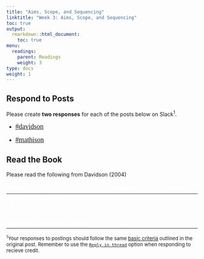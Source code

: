 ```yaml
---
title: "Aims, Scope, and Sequencing"
linktitle: "Week 3: Aims, Scope, and Sequencing"
toc: true
output:
  rmarkdown::html_document:
    toc: true
menu:
  readings:
    parent: Readings
    weight: 3
type: docs
weight: 1
---
```


<script src="/rmarkdown-libs/kePrint/kePrint.js"></script>

<link href="/rmarkdown-libs/lightable/lightable.css" rel="stylesheet" />

<link rel="stylesheet" href="https://cdnjs.cloudflare.com/ajax/libs/font-awesome/5.15.4/css/all.min.css" />

<link href='https://fonts.googleapis.com/css?family=Roboto Condensed' rel='stylesheet'>

<style>
.hvr-sweep-to-left {
    display: inline-block;
    vertical-align: middle;
    -webkit-transform: perspective(1px) translateZ(0);
    transform: perspective(1px) translateZ(0);
    box-shadow: 0 0 1px rgba(0, 0, 0, 0);
    position: relative;
    -webkit-transition-property: color;
    transition-property: color;
    -webkit-transition-duration: 0.25s;
    transition-duration: 0.25s;
  }

.hvr-sweep-to-left:before {
  content: "";
  position: absolute;
  z-index: -1;
  top: 0px;
  left: 0px;
  right: 0px;
  bottom: 0px;
  border-radius: 5px;
  background: #9f54fb;
    -webkit-transform: scaleX(0);
  transform: scaleX(0);
  -webkit-transform-origin: 100% 50%;
  transform-origin: 100% 50%;
  -webkit-transition-property: transform;
  transition-property: transform;
  -webkit-transition-duration: 0.3s;
  transition-duration: 0.3s;
  -webkit-transition-timing-function: ease-out;
  transition-timing-function: ease-out;
}

.hvr-sweep-to-left:hover:before, 
.hvr-sweep-to-left:focus:before, 
.hvr-sweep-to-left:active:before {
  -webkit-transform: scaleX(1);
  transform: scaleX(1);
}

iframe {
  border: none;
}

td, th, tr, table {
    border: 0 !important;
    border-spacing:0 !important;
  }
  
.box{
    float:left;
    margin-right:10%;
}

.clear{
    clear:both;
}

.wrapper{
  display:inline-flex;
}.wrapper .icon{
  margin: 0 20px;
  cursor:pointer;
  display:flex;
  align-items:center;
  justify-content:center;
  flex-direction:column;
  position: relative;
  z-index:2;}.wrapper .icon span{
  position:relative;
  z-index:2;
  height: 60px;
  width: 60px;
  display:block;
  background: #282A35;
  box-shadow: 0px 0px 0px 0px rgba(0,0,0,0.1);
  border-radius:50%;
  text-align:center;
  transition: all 0.4s cubic-bezier(0.68, -0.55, 0.265, 1.55);
}.wrapper .icon span i{
  font-size:20px;
  line-height:60px;
}.wrapper .icon .tooltip{
  position:absolute;
  top:0px;
  background: #282A35;
  box-shadow: 0px 0px 0px 0px rgba(0,0,0,0.1);
  font-size: 20px;
  font-family: 'Roboto Condensed';
  padding: 10px 30px;
  border-radius: 25px;
  color:white;
  opacity:0;
  pointer-events: none;
  transition: all 0.4s cubic-bezier(0.68, -0.55, 0.265, 1.55);
}.wrapper .icon:hover .tooltip{
  opacity:1;
  pointer-events: auto;
  top:-91px;
}.wrapper .icon .tooltip:before{
  position:absolute;
  content:"";
  height:15px;
  width:15px;
  bottom:-8px;
  left:50%;
  transform: translateX(-50%) rotate(45deg);
}.wrapper .icon:hover span,
.wrapp .icon:hover .tooltip{
  text-shadow: 0px -1px 0px rgba(0,0,0,0.4);
}.wrapper .icon:hover span{
  color: #fff;
}.wrapper .leftright:hover span,
.wrapper .leftright:hover .tooltip,
.wrapper .leftright:hover .tooltip:before{
  background:#1b85b8;
}.wrapper .info:hover span,
.wrapper .info:hover .tooltip,
.wrapper .info:hover .tooltip:before{
  background:#559e83;
}.wrapper .github:hover span,
.wrapper .github:hover .tooltip,
.wrapper .github:hover .tooltip:before{
  background:#9e5570;
}.wrapper .youtube:hover span,
.wrapper .youtube:hover .tooltip,
.wrapper .youtube:hover .tooltip:before{
  background:#55959e;
}

i.fa.fa-save{
color:#ffffff;
}
</style>
<script>
$(document).ready(function(){
     $('[data-toggle="tooltip"]').tooltip();   
});
</script>

## Respond to Posts

Please create **two responses** for each of the posts below on Slack<sup>1</sup>.

-   <font face="Arial Narrow" size="4px">[#davidson](https://2022edp617.slack.com/archives/C02UBC12PC5)</font>

-   <font face="Arial Narrow" size="4px">[#mathison](https://2022edp617.slack.com/archives/C02UEAF6135)</font>

## Read the Book

Please read the following from Davidson (2004)

<center>
<table class=" lightable-paper" style="font-family: &quot;Arial Narrow&quot;, arial, helvetica, sans-serif; width: auto !important; margin-left: auto; margin-right: auto;">
<thead>
<tr>
<th style="text-align:left;color: #ffffff !important;background-color: transparent !important;vertical-align: middle !important;">
Title
</th>
<th style="text-align:center;color: #ffffff !important;background-color: transparent !important;vertical-align: middle !important;">
Chapter
</th>
<th style="text-align:center;color: #ffffff !important;background-color: transparent !important;vertical-align: middle !important;">
Link
</th>
</tr>
</thead>
<tbody>
<tr>
<td style="text-align:left;width: 20em; color: #ffffff !important;background-color: transparent !important;vertical-align: middle !important;">
<i>What is Evaluation?</i>
</td>
<td style="text-align:center;width: 10em; color: #ffffff !important;background-color: transparent !important;vertical-align: middle !important;">
1
</td>
<td style="text-align:center;width: 10em; color: #ffffff !important;background-color: transparent !important;vertical-align: middle !important;">
<a href="https://methods-sagepub-com.wvu.idm.oclc.org/book/evaluation-methodology-basics/n1.xml" target="_blank">

<div style="font-size: 0.5rem;">

<i class="fa fa-external-link fa-2x" aria-hidden="true" style="color:#559977"></i>

</div>

</a>
</td>
</tr>
<tr>
<td style="text-align:left;width: 20em; color: #ffffff !important;background-color: transparent !important;vertical-align: middle !important;">
<i>Defining the Purpose of Evaluation</i>
</td>
<td style="text-align:center;width: 10em; color: #ffffff !important;background-color: transparent !important;vertical-align: middle !important;">
2
</td>
<td style="text-align:center;width: 10em; color: #ffffff !important;background-color: transparent !important;vertical-align: middle !important;">
<a href="https://methods-sagepub-com.wvu.idm.oclc.org/book/evaluation-methodology-basics/n2.xml" target="_blank">

<div style="font-size: 0.5rem;">

<i class="fa fa-external-link fa-2x" aria-hidden="true" style="color:#559977"></i>

</div>

</a>
</td>
</tr>
<tr>
<td style="text-align:left;width: 20em; color: #ffffff !important;background-color: transparent !important;vertical-align: middle !important;">
<i>Identifying Evaluative Criteria</i>
</td>
<td style="text-align:center;width: 10em; color: #ffffff !important;background-color: transparent !important;vertical-align: middle !important;">
3
</td>
<td style="text-align:center;width: 10em; color: #ffffff !important;background-color: transparent !important;vertical-align: middle !important;">
<a href="https://methods-sagepub-com.wvu.idm.oclc.org/book/evaluation-methodology-basics/n3.xml" target="_blank">

<div style="font-size: 0.5rem;">

<i class="fa fa-external-link fa-2x" aria-hidden="true" style="color:#559977"></i>

</div>

</a>
</td>
</tr>
</tbody>
</table>
</center>

<font size="2.5"><sup>1</sup>Your responses to postings should follow the same [basic criteria](/tasks/#weekly-postings) outlined in the original post. Remember to use the [`Reply in thread`](/tasks/#responding-on-slack) option when responding to recieve credit.</font>
